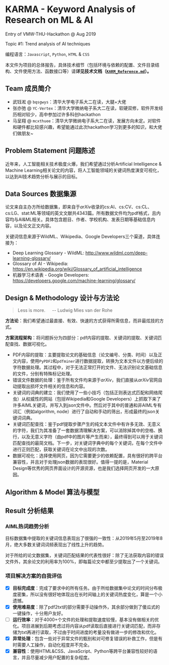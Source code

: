 # KARMA - Keyword Analysis of Research on ML & AI

Entry of VMW-THU-Hackathon @ Aug 2019

Topic #1: Trend analysis of AI techniques

编程语言：`Javascript`, `Python`, `HTML` & `CSS`

本文件为项目的总体报告，具体技术细节（包括环境与依赖的配置、文件目录结构、文件使用方法、函数接口等）请**详见技术文档（[`KARM_Reference.md`](KARMA_Reference.md)）。**

## Team 成员简介

- 武钰淞 @ `bqsgwys`：清华大学电子系大二在读，大腿+大佬
- 张亦弛 @ `YC-Vertex`：清华大学微纳电子系大二在读，软硬双修，软件开发经历相对较少，高中参加过许多科创hackathon
- 马呈翔 @ `mcxthuee`：清华大学微纳电子系大二在读，发展方向未定。对软件和硬件都比较感兴趣，希望能通过此次hackathon学习到更多的知识，和大佬们做朋友~

## Problem Statement 问题陈述

近年来，人工智能相关技术极度火爆，我们希望通过分析Artificial Intelligence & Machine Learning相关论文的内容，将人工智能领域的关键词热度演变可视化，以达到AI技术趋势分析与展示的目标。

## Data Sources 数据集源

论文来自主办方所给数据集，即来自于*arXiv*收录的cs:AI、cs:CV、cs:CL、cs:LG、stat:ML等领域的英文文献共4343篇。所有数据文件均为pdf格式，且内容均与AI&ML相关。具体包含题目、作者、学校机构、发表日期等基础信息内容，以及论文正文内容。

关键词信息来源于WildML、Wikipedia、Google Developers三个渠道，具体连接为：

- Deep Learning Glossary - WildML: http://www.wildml.com/deep-learning-glossary/
- Glossary of AI - Wikipedia: https://en.wikipedia.org/wiki/Glossary_of_artificial_intelligence
- 机器学习术语表 - Google Developers: https://developers.google.com/machine-learning/glossary/

## Design & Methodology 设计与方法论

> Less is more. &emsp; -- Ludwig Mies van der Rohe

**方法论**：我们希望通过最直接、有效、快速的方式获得所需信息，而非最炫技的方式。

**方案流程架构**：将问题拆分为四部分：pdf内容的提取、关键词的提取、关键词匹配查找、数据可视化。

- PDF内容的提取：主要提取论文的基础信息（论文编号、分类、时间）以及正文内容，使用`PyPDF2`和`pdfminer`进行数据提取，转换为文本文件以方便后续的字符数据处理。其过程中，对于无法正常打开的文件、无法识别论文基础信息的文件，分别有特殊标记处理。
- 错误文件数据的处理：鉴于所有文件均来源于*arXiv*，我们直接从*arXiv*官网自动提取出损坏文件相关的信息和内容。
- 关键词的词典的建立：我们使用了一些小技巧（包括正则表达式匹配和网络爬虫）从权威性的网站（包括Wikipedia和Google Developers）上抓取下来了许多AIML关键词，并写入到json文件中。然后对于其中的普通和非AIML专有词汇（例如algorithm, node）进行了自动和手动的筛出，形成最终的json关键词词典。
- 关键词匹配查找：鉴于pdf提取步骤产生的纯文本文件中有许多无效、无意义的字符，我们为其准备了一套数据清理解决方案，可以消除掉其中的空格、换行，以及无意义字符（由pdf中的图片等产生而来），最终得到可以用于关键词匹配查找的最简文档。下一步，对关键词字典中的每个关键词，在每个文件中进行正则匹配，获取关键词在论文中出现的次数。
- 数据可视化：选择使用网页，因为它需要更少的依赖配置，具有很好的跨平台兼容性，并且对于处理json数据的表现很好。值得一提的是，Material Design等优秀的网页界面设计的开源资源，也是我们选择网页开发的一大原因。

## Algorithm & Model 算法与模型

## Result 分析结果

### AIML热词趋势分析

目标数据集中提取的关键词信息表现出了很强的一致性：从2019年5月至2019年8月，绝大多数关键词词频表现出了线性上升的趋势。

对于所给的论文数据集，关键词匹配结果的代表性很好：除了无法获取内容的错误文件外，其余论文的利用率为100%，即每篇论文中都至少提取出了一个关键词。

### 项目解决方案的自我评估

- [x] **目标完成度**：完成了要求中的所有任务。由于所给数据集中论文的时间分布极度密集，所以没有很好地体现出在长时间轴上的关键词热度变化，算是一个小遗憾。
- [x] **使用难易度**：除了pdf2txt的部分需要手动操作外，其余部分做到了傻瓜式的一键操作，十分用户友好。
- [ ] **运行效率**：对于4000+个文件的处理和提取速度较慢，基本没有做相关的优化。项目进展到后期考虑过将内容从pdf读取后直接进行关键词匹配，而非存储为txt再进行读取，不过由于时间进度的考量没有做进一步的修改和优化。
- [x] **异常处理**：包含一些对于异常文件的甄别和对可修复错误的补救工作，但是有时需要人工操作，自动化程度并不完全。
- [x] **兼容性**：使用HTML&CSS、JavaScript、Python等跨平台兼容性较好的语言，并且尽量减少用户配置的复杂程度。